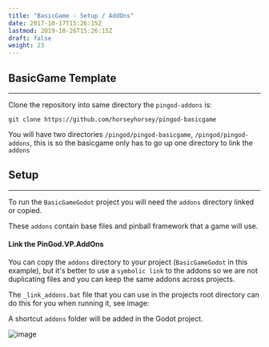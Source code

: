 ```yaml
---
title: "BasicGame - Setup / AddOns"
date: 2017-10-17T15:26:15Z
lastmod: 2019-10-26T15:26:15Z
draft: false
weight: 23
---
```


## BasicGame Template
---

Clone the repository into same directory the `pingod-addons` is:

 `git clone https://github.com/horseyhorsey/pingod-basicgame`

You will have two directories `/pingod/pingod-basicgame`, `/pingod/pingod-addons`, this is so the basicgame only has to go up one directory to link the `addons`

## Setup
---

To run the `BasicGameGodot` project you will need the `addons` directory linked or copied.

These `addons` contain base files and pinball framework that a game will use.

#### Link the PinGod.VP.AddOns

You can copy the `addons` directory to your project (`BasicGameGodot` in this example), but it's better to use a `symbolic link` to the addons so we are not duplicating files and you can keep the same addons across projects.

The `_link_addons.bat` file that you can use in the projects root directory can do this for you when running it, see image:

A shortcut `addons` folder will be added in the Godot project.

![image](../../images/basicgame-project-files.jpg)
